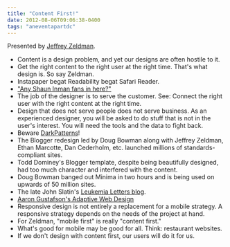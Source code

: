 ```yaml
---
title: "Content First!"
date: 2012-08-06T09:06:38-0400
tags: "aneventapartdc"
---
```


Presented by [Jeffrey Zeldman](http://www.zeldman.com/).

- Content is a design problem, and yet our designs are often hostile to it.
- Get the right content to the right user at the right time. That's what design is. So say Zeldman.
- Instapaper begat Readability begat Safari Reader.
- ["Any Shaun Inman fans in here?"](https://twitter.com/jgarber/status/232466034047717376)
- The job of the designer is to serve the customer. See: Connect the right user with the right content at the right time.
- Design that does not serve people does not serve business. As an experienced designer, you will be asked to do stuff that is not in the user's interest. You will need the tools and the data to fight back.
- Beware [DarkPatterns](http://wiki.darkpatterns.org/)!
- The Blogger redesign led by Doug Bowman along with Jeffrey Zeldman, Ethan Marcotte, Dan Cederholm, etc. launched millions of standards-compliant sites.
- Todd Dominey's Blogger template, despite being beautifully designed, had too much character and interfered with the content.
- Doug Bowman banged out Minima in two hours and is being used on upwards of 50 million sites.
- The late John Slatin's [Leukemia Letters blog](http://leukemialetters.blogspot.com/).
- [Aaron Gustafson's Adaptive Web Design](http://easy-readers.net/)
- Responsive design is not entirely a replacement for a mobile strategy. A responsive strategy depends on the needs of the project at hand.
- For Zeldman, "mobile first" is really "content first."
- What's good for mobile may be good for all. Think: restaurant websites.
- If we don't design with content first, our users will do it for us.
